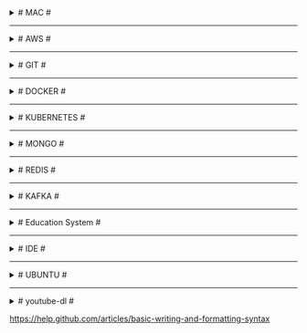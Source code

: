 

<details><summary># MAC #</summary>
  

### Applications ###
- Chrome, FireFox
- HomeBrew  
  /usr/bin/ruby -e "$(curl -fsSL https://raw.githubusercontent.com/Homebrew/install/master/install)"
- Development
  - Git
  - Node (brew install nvm, nvm install 14)
  - VS Code, IntelliJ, Sublime, Postman, Robo 3T, DBeaver, TextWrangler(BBEdit)
  - IntelliJ
    ```
    create /usr/local/bin/idea file and put the following
    #!/bin/sh
    open -na "IntelliJ IDEA CE.app" --args "$@"
    
    # if no admin rights are present: copy tar.gz content to somewhere and use bin from there
    export PATH=/Users/aytyaliz/Library/Java/JavaVirtualMachines/jdk-11.0.10.jdk/Contents/Home/bin:$PATH
    ```
  - iTerm2 (export into ~/Library/ApplicationSupport/iTerm2/DynamicProfiles/aytekin.plist)
  - Docker, Kubernetes, minikube
  - Java: https://www.oracle.com/java/technologies/javase-downloads.html
- Productivity
  - Spectacle
  - Tureng, Mini Calendar (AppStore)
  - Pinta
  - Android File Transfer
  - Google Drive Back up
  - VLC
  - TeamViewer

  
## shortcuts ##
AC2V2zZQ  
F11	=> Show desktop  
Cmd + Shift + . => show hidden files  
Cmd + Q         => close the application without trace  
Cmd + \`        => tab between windows of same application  
cp -a <_source>/. <_dest> => copy the content of the <_source> into <_dest> recursively(a) including hidden files/folders(.)  
ln -s <_source> <_dest>	=> creates a link of <_source> in the <_dest> folder  
chown <_user> <_file> => changes the owner of <_file> to <_user>  
defaults write -g com.apple.mouse.scaling -float 10  

```
$ /usr/libexec/java_home -V

// .zshrc
$ export JAVA_HOME=$(/usr/libexec/java_home -v 1.8.0)
```

```sh
# MongoDB  
$ ./mongod --dbpath ../data/db
$ mongo (another cmd)
$ show dbs
$ use <db>
$ db
$ show collections
$ db.<collection>.drop()
$ db.<collection>.insert({…})
$ db.<collection>.find()

# NPM
$ sudo chown -R $(whoami) <path> | $(npm config get prefix)
```
  
## ~/.zshrc

https://ohmyz.sh/#install

```sh
ZSH_THEME="af-magic"	# robbyrussell, agnoster, af-magic

# ALIAS'S
alias ..='cd ../'
alias ...='cd ../../'
alias cd..='cd ../'
alias cls='clear && printf "\e[3J"'
alias pss='ps aux | grep'
alias l='ls -CF'
alias la='ls -a'
alias ll='ls -all'
alias ld='ls -l'

alias gs='git status'
alias gb='git branch'
alias gc='git checkout'
alias gl='git pull'
alias gp='git push'

#alias mongod='mongod --dbpath /usr/local/var/mongodb'  #~/Documents/mongodb/data/db'
alias d='docker'
alias di='docker images'
alias ds='docker container ls'
alias k='kubectl'
alias mk='minikube'


#export JAVA_HOME=$(/usr/libexec/java_home -v 1.8.0)


export M2_HOME="/Users/aytyaliz/Library/apache-maven-3.8.1"
#export GIT_PATH="/Users/aytyaliz/Library/git/git-2.31.1"
export JAVA_PATH="/Users/aytyaliz/Library/Java/JavaVirtualMachines/jdk-11.0.10.jdk/Contents/Home/bin"

export PATH=${M2_HOME}/bin:${JAVA_PATH}:$PATH
```

## ~/.bash_profile ##
$ touch .bash_profile  
```sh
export CLICOLOR=1
export LSCOLORS=ExFxBxDxCxegedabagacad
# export PATH=~/...../mongodb/bin:$PATH
# export PATH=~/Documents/google-cloud-sdk/bin:$PATH

 
# \[\033[35;1m\] λ »
# export PS1='\[\033[01;32m\]\w » \[\033[00m\]'


# ALIAS'S
alias ..='cd ../'
alias ...='cd ../../'
alias cd..='cd ../'
alias cls='clear && printf "\e[3J"'
alias pss='ps aux | grep'
alias l='ls -CF'
alias la='ls -a'
alias ll='ls -all'
alias ld='ls -l'
 
alias gs='git status'
alias gb='git branch'
alias gc='git checkout'
alias gl='git pull'
alias gp='git push'
 
alias mongod='mongod --dbpath /usr/local/var/mongodb'  #~/Documents/mongodb/data/db'
alias d='docker'
alias di='docker images'
alias ds='docker container ls'
alias k='kubectl'
alias mk='minikube'
 
alias path='echo -e ${PATH//:/\\n}'
eval $(/usr/libexec/path_helper -s)

#export JAVA_HOME=$(/usr/libexec/java_home -v 1.8.0)

export M2_HOME="/Users/aytyaliz/Library/apache-maven-3.8.1"
export GIT_PATH="/Users/aytyaliz/Library/git/git-2.31.1"
export JAVA_PATH="/Users/aytyaliz/Library/Java/JavaVirtualMachines/jdk-11.0.10.jdk/Contents/Home/bin"

export PATH=${M2_HOME}/bin:${JAVA_PATH}:${GIT_PATH}:$PATH
```

</details>  

- - - -

<details><summary># AWS #</summary>

```sh
# Installations
sudo apt-get update
sudo apt-get git
curl -sL https://deb.nodesource.com/setup_8.x | sudo -E bash -
sudo apt-get install -y nodejs
sudo apt-get install -y nodejs-legacy
sudo apt-get install build-essential
sudo apt-get npm

# Deployment
$ ssh -i \~/.ssh/lh-accountancy-dev.pem ubuntu@ec2-35-177-20-202.eu-west-2.compute.amazonaws.com
$ tar -cvzf lh-accountancy.tar.gz lh-accountancy
$ scp -i \~/.ssh/lh-accountancy-dev.pem lh-accountancy.tar.gz ubuntu@ec2-35-177-20-202.eu-west-2.compute.amazonaws.com:\~

$ sudo tar -xzvf lh-accountancy.tar.gz
$ npm run build-dev (export NODE_ENV=dev)
$ npm run publish-dev > ../lh-accountancy.log 2>&1 &
$ nohup node ./lh-accountancy/dist/src/index.js > lh-accountancy.log 2>&1 &
```
</details>

- - - -

<details><summary># GIT #</summary>

```sh
# Branch
$ git br -a                    # Lists both remote-tracking branches and local branches
$ git br -d branchName         # Deletes a branch
$ git br -D branchName         # --delete --force
$ git br -f branchName         # Resets <branchname> to <startpoint>
$ git ps -d origin branchName  # Deletes a remote branch

# Fetch
$ git fetch --all    # Fetch all remotes
$ git fetch --prune  # After fetching, remove any remote tracking branches which no longer exist on the remote

# Clone
$ git clone -b develop repository-url.git

# Unstage changes
$ git reset HEAD . | fileName1 fileName2

# restore a previous commit's state:
$ git reset --hard a0e4812dbc
$ git ps origin develop --force
```
```sh
$ git remote get-url origin
$ git remote set-url origin https://github.com/USERNAME/REPOSITORY.git

$ git remote set-url origin http://...
$ git remote remove origin
$ git remote add origin http://...

$ git config credential.helper store
$ git config --global credential.helper cache
$ git push http://example.com/repo.git
  # Username: <type your username>
  # Password: <type your password>
#
#
# fatal: Authentication failed for 'https://github.com/aytekinyaliz/repo-name.git/'
# https://medium.com/@ginnyfahs/github-error-authentication-failed-from-command-line-3a545bfd0ca8
# GitHub Developer Settings -> Personel access tokens -> Generate new token
$ git clone https://private_repo.git
  # username: aytekinyaliz
  # password: <generated_token>
```
</details>
  
- - - -
  
<details><summary># DOCKER #</summary>

```sh
# Images
$ d system prune: 
  Removes images, containers, volumes, and networks — not associated with a container
$ d images: Lists running images
$ d image ls -a: Lists all images
$ d image rm -f <imageId1> <imageId2>: Deletes selected images (-f will force)
$ d rmi -f <imageId1> <imageId2>: Deletes selected images (-f will force)


# Private Container Registry
$ az acr login --name <registry-name>: Login to Azure container registry
$ d login <registry-name>.azurecr.io: Login to Azure container registry
$ d build -t vedubox.azurecr.io/samples/hello-world-svc:v1
  Creates an image with that repository name and v1 tag
$ d tag hello-world-svc vedubox.azurecr.io/samples/hello-world-svc
  Create an alias of the image with the fully qualified path to your registry
$ d push vedubox.azurecr.io/samples/hello-world-svc:v1
  Pushes the image with the fully qualified path to your private registry
$ az acr repository delete --name <registry-name> --image samples/nginx:latest
  Removes images from your Azure container registry
```

```sh
# Containers
$ d ps: Lists running containers ($ docker container ls)
$ d ps -a: Lists all containers ($ docker container ls -a)
$ d rm -f <containerId1> <containerId2>: Deletes containers
$ d create <imageId>: Creates a container from the image
$ d start <containerId1> <containerId2>: Starts containers
$ d stop <containerId1> <containerId2>: Stops containers
$ d container prune: Remove all stopped containers
```

```sh
# Build & Run (Run = Create + Start)
$ d build .: Builds the docker file and creates the image w/ Repository and Tag as <none>
$ d build -t <tagName> .: Builds the docker file and creates the image w/ tag name
  tagName: repoName/projectName:latest (default latest)
$ docker-compose up -d —build
$ docker-compose down
$ docker-compose run | stop
$ docker-compose ps

# 3000: exposed port in the dockerfile 
#       (this one will overwrite the "EXPOSE 9000" in the Dockerfile) 
# 8080: port on the localhost host machine
# imageName should be the last parameter
# -it: start container instance interactively
# —rm: specifies that the container should be removed when you stop it

$ d run -it <imageName> sh:
  Creates and runs a new container from the image and then sh into it.
$ d run -d --name <containerName> -p 8080:3000 <imageName>: 
  Creates and runs a new container from the image at the background
$ d run -d -e "PORT=4001" -e "API_URL=http://172.17.0.1:4000" <imageName>: 
  Creates and runs a new container from the image w/ environment variable

$ d exec -it <containerId> sh
  Executes an additional command (eg. sh, redis-cli) in a container 
  (-it = -i -t = interactive terminal)
$ d logs <containerId> --tail=1000 -f
$ d network ls
$ d network inspect bridge
```

```sh
# Mongo/Bitnami Mongo, Kong, Redis
$ d pull mongo
  d run --name mongoInstance -p 27017:27017 mongo
$ d pull bitnami/mongodb
$ d pull pantsel/konga
$ d pull redis
  d run --name redisInstance -p 6379:6379 redis

$ brew install redis
  if permission denied: sudo chown -R $(whoami) $(brew --prefix)/*
```


Let's run 2 containers under bridge network. The inspect would be like the following:
- 172.17.0.0: docker bridge  
- 172.17.0.1: host  
- 172.17.0.2: container1
- 172.17.0.3: container2
  
```sh
# Network is 'bridge' (the default one)
$ docker run -d --name graphql-api-server -p 4002:9000 -e "PORT=9000" graphql-api-server  
$ docker run -d --name graphql-server -p 4000:9000 -e "PORT=9000" -e "API_URL=http://172.17.0.2:9000" graphql-server  

# Network is 'myNetwork'. So we can use container name  
$ docker run -d --name graphql-api-server --network myNetwork -p 4002:9000 -e "PORT=9000" graphql-api-server  
$ docker run -d --name graphql-server --network myNetwork -p 4000:9000 -e "PORT=9000" -e "API_URL=http://graphql-api-server:9000" graphql-server  

$ docker build -t ylz-identity-manager .  
$ docker run -d --name ylz-identity-manager --network ylz -p 10000:9000 -e "mongoUrl=mongodb://host.docker.internal:2017/IdentityManager" -e "apiPrefix=/api" -e "corsOrigin=[\"http://localhost\"]" -e "nodeEnv=dev" -e "port=9000" -e "secret=qwerty12345asdfg67890" -e "swaggerUrl=/_docs" -e "swaggerDefinition={\"basePath\":\"/api\",\"info\": {\"description\": \"Identity Manager API with Swagger\",\"title\": \"Identity Manager API documentation\",\"version\": \"\"}}" ylz-identity-manager
```

</details>
  
- - - -
  
<details><summary># KUBERNETES #</summary>

```sh
# install kubectl
# install azure cli
$ az login
$ az aks get-credentials --resource-group=enablers-aks-rg --name=enablers-aks-cluster --admin

$ kubectl get nodes
$ kubectl cluster-info
$ kubectl get ns
$ kubectl get pods -n namaspaceName
$ kubectl logs -n namaspaceName --tail=1000 -f podName
$ kubectl exec -it -n namaspaceName podName sh
$ kubectl get pods -n namaspaceName | grep -i 7DD863D35E
$ kubectl get deploy -n namaspaceName

$ kubectl describe -n namaspaceName pod podName
$ kubectl delete -n namaspaceName pod podName
$ kubectl scale deployment -n namaspaceName --replicas=0 serviceName
$ kubectl get logs -n namaspaceName podName
  
# ssh #
$ cd ~/.ssh
$ ssh-keygen -t rsa: Creates id_rsa and id_rsa.pub
$ Enter passphrase (empty for no passphrase):
$ Enter same passphrase again:
$ cat id_rsa.pub
  - ssh-rsa AAAAB3NzaC1yc...

$ ssh _yaliz_@yaliz-identity-manager.serra.pw
```
</details>
  
- - - -
  
<details><summary># MONGO #</summary>

```js
// FIND
db.Clients.find({ industry: 'Automotive' });  
db.Clients.find({ $where: function() { return this.industry ==  'Automotive' } })  
  
// SELECT & JOIN
db.Projects.find({ clientId: {  
   $in: db.Clients.find({ countryId: 'AU' }).map(x => x._id)  
}}, { _id: 1, name: 1, budget: 1 })  

const clients = db.Clients
   .find({ countryId: 'IE' })
   .map( x => x._id )
db.Projects
   .find({ clientId: {$in: clients} }, { _id: 0, name:1 })
   .sort({ name: 1 })

// INSERT
const clients = [...];
clients.forEach( client => {
    client._id = ObjectId().str;
    db.Clients.insert( client );
});

db.ClientsXX.find({}).forEach(x => {
    const xNew = Object.assign({}, x, {_id: x._id.valueOf(), leads: [], planners: []});
    db.getCollection('Clients').insert( xNew );
});  

// UPDATE (the first match)
db.Formats.update({ countryId: 'GB' },
   {
      $set: {
         parentId: null
      }
   }
)
db.Formats.updateMany({ countryId: 'GB' },
   {
      $set: {
         parentId: null
      }
   }
)

db.Formats.updateMany({},
   {
      $unset: { parentId:1 }
   }, false, true
);
```
</details>
  
- - - -
  
<details><summary># REDIS #</summary>

```ssh
$ wget http://download.redis.io/redis-stable.tar.gz
$ tar xvzf redis-stable.tar.gz
$ cd redis-stable
$ make

$ sudo apt-get install make
$ make distclean
$ make

$ nohup src/redis-server ./redis.conf &
$ src/redis-cli


> config set stop-writes-on-bgsave-error no
> CONFIG GET databases
> INFO keyspace
> select dbNumber
> KEYS *
> TYPE "q:job:3"
> get keyName
> hkeys q:job:3
```
</details>

- - - -
  
<details><summary># KAFKA #</summary>
  
```sh
$ brew install kafka
$ brew install zookeeper

# uncomment the following line in "/usr/local/etc/kafka/server.properties"
# listeners = PLAINTEXT://9092
# or add the following 2 lines
# port = 9092
# advertised.host.name = localhost

$ zkServer start
$ kafka-server-start /usr/local/etc/kafka/server.properties
$ kafka-server-stop
$ zkServer stop

# Create a topic
$ kafka-topics --create --zookeeper localhost:2181 --replication-factor 1 --partitions 1 --topic test

# Send a message
$ kafka-console-producer --broker-list localhost:9092 --topic test
  >HELLO Kafka

# Receive a message
$ kafka-console-consumer --bootstrap-server localhost:9092 --topic test --from-beginning
  HELLO Kafka
```
  
Version: kafka_2.12-2.4.1
```sh
# Kafka cluster with 2 brokers
$ cp config/server.properties config/server-1.properties
$ cp config/server.properties config/server-2.properties
$ vim config/server-1.properties
  broker.id: 1
  log.dirs = /tmp/kafka-logs-1
  listeners = PLAINTEXT://9093
$ vim config/server-2.properties
  broker.id: 2
  log.dirs = /tmp/kafka-logs-2
  listeners = PLAINTEXT://9094

$ bin/zookeeper-server-start.sh config/zookeeper.properties
$ bin/kafka-server-start.sh config/server-1.properties
$ bin/kafka-server-start.sh config/server-2.properties

$ bin/kafka-topics.sh --create --bootstrap-server localhost:9093 --partitions 2 --replication-factor 2 --topic myTopicName
$ bin/kafka-topics.sh --list --bootstrap-server localhost:9093 -> myTopicName
```

</details>

- - - -

<details><summary># Education System #</summary>
  
  
How does National Curriculum work?
The National Curriculum is constructed in five Key Stages (**KS**):

KS1 - Foundation year and Years [1, 2] - for pupils aged between 5 and 7 years old.  
KS2 - Years [3, 4, 5, 6] - for pupils aged between 8 and 11 years old.  
KS3 - Years [7, 8, 9] - for pupils aged between 12 and 14 years old.  
KS4 - Years [10, 11] - for pupils aged between 15 and 16 years old.  
KS5 - Years [12, 13] - for pupils aged between 17 and 18 years old.  
  
In state schools each year that a pupil studies is given a number.  
*Primary education* starts in Year 1.  
*Seconday education* starts at the age of 11 (Year 7) for most pupils, but in some HMC schools pupils join the school at 13+ (Year 9).  
  
At the age of 16 (the end of KS4 and Year 11), all pupils take a series of exams called the General Certificate of Secondary Education (**GCSE**), usually in about eight to ten subjects, which must include English and Mathematics.  
  
KS5 is for pupils aged 16-18 (sometimes 19) and most schools take Advanced Level (**A-Levels**) exams after a two-year course.
  
</details>

- - - -

<details><summary># IDE #</summary>
  
## Extensions ##

### VS Code ###
- Out of box
- Mac: ~/.vscode/extensions
  - Cmd + Shft + P -> Shell: install 'code' in Path
- Ubuntu: Home/.vscode/extensions
- USER SETTINGS: 
```
{
   "typescript.tsdk": "${npm list -g | head -n1}/node_modules/typescript/lib",
   "editor.detectIndentation": false,
   "editor.insertSpaces": true,
   "editor.tabSize": 3,
   "editor.fontFamily": "'Dank Mono', 'Source Code Pro', 'Roboto Mono', 'Andale Mono', 'Lucida Console', Menlo, Consolas, DejaVu Sans Mono, monospace",
   "editor.fontSize": 15,
   "editor.fontLigatures": true,
   "editor.fontWeight": "700",
   "terminal.integrated.fontSize": 12,
   "terminal.integrated.fontFamily": "Monaco",
   "terminal.integrated.shell": "bin/bash",
   "window.zoomLevel": -0.5,
   "workbench.colorTheme": "Cobalt2",
   "workbench.iconTheme": "material-icon-theme",
   "workbench.startupEditor": "newUntitledFile",
   "javascript.validate.enable": false, // if not using TS
   "explorer.confirmDelete": false,
   "explorer.confirmDragAndDrop": false,
   "git.autofetch": true,
   "gitlens.advanced.messages": {
      "suppressShowKeyBindingsNotice": true
   }, // or install npm i flow-bin -g
   "files.watcherExclude": {
      "**/tmp/**": true,
      "**/node_modules/**": true,
      "**/bower_components/**": true
   }
}
```
- Extensions: Activitus Bar, Atom One Dark Theme, Atom One Light Theme, Auto Import, Bracket Pair Colorizer, Cobalt2 Theme Official, Darcula Theme, Docker, Dracula Official, EditorConfig for VS Code, Git History, GitLens - Git supercharged, Material Icon Theme, One Dark (Sublime Babel), One Dark Pro, One Monokai Theme, Prettier - Code formatter, Quokka.js, Rightclick Git, Simple icon theme, Sublime Material Theme, TODO Highlight   

### Sublime ###
- Git  
TypeScript  
Babel ES6/ES7  
JsFormat  
BracketHighlighter  
SideBarEnhancements  
Color Highlighter  
A File Icon  
Seti_UI, Materialize, Tomorrow Color Schemes, Predawn, Monokai - Spacegray  

### Atom ###
- Atom-Typescript: https://github.com/TypeStrong/atom-typescript  
Atom-React: https://github.com/orktes/atom-react (clone into .atom\packages folder)  
Install: file-icons, atom-json-color, atom-bracket-highlight,  
Use: UITheme='One Dark', SyntaxTheme='One Light'  
Stylesheet:
```css
.tree-view {
  font-size: 10px;
}
atom-text-editor {
  background-color: #f7f3ea;
  font-family: Monaco;
  font-size: 13px;
}
.bracket-matcher {
  position: absolute;
  top: -1px;
  border-bottom: 1px solid lime;
  border: 1px solid rgba(0, 255, 0, 0.7);
  /* background-color: rgba(150, 255, 150, 0.3); */
}
```
</details>
  
- - - -
<details><summary># UBUNTU #</summary>

# UBUNTU #

## ~/.bashrc ##
```sh
# alias l='ls -CF'
# alias la='ls -a'
# alias ll='ls -all'
alias ld='ls -l'
alias cls='clear && reset'
PS1='\[\033[01;32m\]${PWD} \[\033[00m\]\$ '
```
## Programs ##
Gnome Tweaks, Gnome Global Application Menu, Docky (No need for Unity or Dash-to-dock),  
GIMP, VLC, K3b,  
Terminator,  
GParted, KDE Partition Manager, UNetbootin,  
https://atom.io, 

## Scripts ##
- sudo apt-get update  
- NodeJs: sudo apt-get install nodejs (may noy install the latest version)  
  curl -sL https://deb.nodesource.com/setup_8.x | sudo -E bash -  
  sudo apt-get install -y nodejs  
  sudo apt-get install nodejs-legacy  
- NPM: sudo apt-get install npm  
- GIT: sudo apt-get install git  
- Chrome: sudo apt-get install google-chrome-stable
- D (ntfs):  
sudo mkdir -p /media/c  
sudo fdisk -l (ex: sda3 is our D drive)  
sudo mount -t ntfs -o nls=utf8,umask=0222 /dev/sda3 /media/c  
- if there is a problem w/ icons:  
/usr/share/pixmaps/ or /usr/share/applications/ and open related files.  
- Printer: download drivers from http://support.brother.com/g/b/producttop.aspx?c=eu_ot&lang=en&prod=dcp9055cdn_eu_as  
ipp://192.168.1.9/ipp for the URI of the wifi printer (http://localhost:631/printers for administrations)  

## Terminator ##
- Profiles -> default -> Colours -> Built-in Schemes: Gruvbox dark  
- First open terminator and set the window size according to your need and comfort.  
Right click and go to preference and then to layout.  
Click on the terminal name under window and then save the layout.  
Thats it, It will open the terminator in the same size, as you have set up, next time you open it.  
- ~home/.config/terminator/config:  
[global_config]
  suppress_multiple_term_dialog = True
  title_font = Sans 8
[keybindings]
[layouts]
  [[default]]
    [[[child0]]]
      fullscreen = False
      last_active_term = 99a44a5b-9cc5-4c49-bdc8-6cac012dcfb8
      last_active_window = True
      maximised = False
      order = 0
      parent = ""
      position = 0:0
      size = 1912, 425
      title = /bin/bash
      type = Window
    [[[terminal1]]]
      order = 0
      parent = child0
      profile = default
      type = Terminal
      uuid = 99a44a5b-9cc5-4c49-bdc8-6cac012dcfb8
[plugins]
[profiles]
  [[default]]
    background_color = "#282828"
    background_darkness = 0.95
    background_type = transparent
    copy_on_selection = True
    cursor_color = "#aaaaaa"
    cursor_shape = ibeam
    font = Monospace 9
    foreground_color = "#ffffff"
    show_titlebar = False
    use_system_font = False

## Konsole ##
~/.config/konsolerc  
[Desktop Entry]
DefaultProfile=Default.profile
[Favorite Profiles]
Favorites=
[MainWindow]
Height 1080=480
Width 1920=1298
[TabBar]
ShowQuickButtons=true
TabBarVisibility=ShowTabBarWhenNeeded

~/.local/share/konsole/Default.profile  
[Appearance]
ColorScheme=Breeze
[General]
Name=Default
Parent=FALLBACK/


## Sublime Text 3 ##
- sudo add-apt-repository ppa:webupd8team/sublime-text-3
- sudo apt-get update
- sudo apt-get install sublime-text-installer  

## Docky ##
Open gconf-editor. Navigate to */apps/docky-2/Docky/Items/DockyItem/*. Change *Hue* to 1 DockyItemCommand to *gksu nautilus /usr/share/applications*. Click on your Docky Anchor. Type in your password. Navigate to the program icon you would like to change.  


## Plasma ##

edit */usr/share/plasma/layout-templates/org.kde.plasma.desktop.defaultPanel/contents/layout.js*:  
var panel = new Panel
var panelScreen = panel.screen
var freeEdges = {"bottom": true, "top": true, "left": true, "right": true}

for (i = 0; i < panelIds.length; ++i) {
    var tmpPanel = panelById(panelIds[i])
    if (tmpPanel.screen == panelScreen) {
        // Ignore the new panel
        if (tmpPanel.id != panel.id) {
            freeEdges[tmpPanel.location] = false;
        }
    }
}

if (freeEdges["bottom"] == true) {
    panel.location = "bottom";
} else if (freeEdges["top"] == true) {
    panel.location = "top";
} else if (freeEdges["left"] == true) {
    panel.location = "left";
} else if (freeEdges["right"] == true) {
    panel.location = "right";
} else {
    // There is no free edge, so leave the default value
    panel.location = "top";
}

panel.height = gridUnit * 2

var kickoff = panel.addWidget("org.kde.plasma.kickoff")
kickoff.currentConfigGroup = ["Shortcuts"]
kickoff.writeConfig("global", "Alt+F1")

//panel.addWidget("org.kde.plasma.showActivityManager")
panel.addWidget("org.kde.plasma.pager")
panel.addWidget("org.kde.plasma.taskmanager")

/* Next up is determining whether to add the Input Method Panel
 * widget to the panel or not. This is done based on whether
 * the system locale's language id is a member of the following
 * white list of languages which are known to pull in one of
 * our supported IME backends when chosen during installation
 * of common distributions. */

var langIds = ["as",    // Assamese
               "bn",    // Bengali
               "bo",    // Tibetan
               "brx",   // Bodo
               "doi",   // Dogri
               "gu",    // Gujarati
               "hi",    // Hindi
               "ja",    // Japanese
               "kn",    // Kannada
               "ko",    // Korean
               "kok",   // Konkani
               "ks",    // Kashmiri
               "lep",   // Lepcha
               "mai",   // Maithili
               "ml",    // Malayalam
               "mni",   // Manipuri
               "mr",    // Marathi
               "ne",    // Nepali
               "or",    // Odia
               "pa",    // Punjabi
               "sa",    // Sanskrit
               "sat",   // Santali
               "sd",    // Sindhi
               "si",    // Sinhala
               "ta",    // Tamil
               "te",    // Telugu
               "th",    // Thai
               "ur",    // Urdu
               "vi",    // Vietnamese
               "zh_CN", // Simplified Chinese
               "zh_TW"] // Traditional Chinese

if (langIds.indexOf(languageId) != -1) {
    panel.addWidget("org.kde.plasma.kimpanel");
}

panel.addWidget("org.kde.plasma.systemtray")
panel.addWidget("org.kde.plasma.digitalclock")

</details>
  
- - - -
  
<details><summary># youtube-dl #</summary>
  
  
youtube-dl  --config-location .  
youtube-dl  -o '~/Downloads/%(title)s.%(ext)s' --prefer-ffmpeg https://m.twitch.tv/videos/327690336
  
```
# youtube-dl.conf
-u mikecostea@gmail.com
-p Mikecostea1
-i
-c
--no-warnings
--console-title
--batch-file='batch-file.txt'
-o '%(playlist_title)s/%(playlist_index)s-%(title)s.%(ext)s'
-f 'best[tbr<=1000]/worst[[height>=720]]/best[[height<720]]'

# batch-file.txt
https://learning.oreilly.com/videos/distributed-systems-in/9781491924914
https://www.oreilly.com/videos/distributed-systems-in/9781491924914
```
</details>
  
https://help.github.com/articles/basic-writing-and-formatting-syntax  
